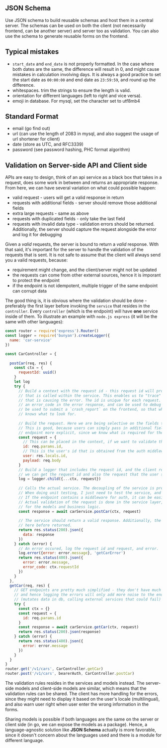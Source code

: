 ## JSON Schema

Use JSON schema to build reusable schemas and host them in a central server. The schemas can be used on both the client (not necessarily frontend, can be another server) and server too as validation. You can also use the schema to generate reusable forms on the frontend.

## Typical mistakes

- `start_date` and `end_date` is not properly formatted. In the case where both dates are the same, the difference will result in 0, and might cause mistakes in calculation involving days. It is always a good practice to set the start date as `00:00:00` and end date as `23:59:59`, and round up the difference.
- whitespaces. trim the strings to ensure the length is valid.
- orientation for different languages (left to right and vice versa).
- emoji in database. For mysql, set the character set to utf8mb4

## Standard Format

- email (go find out)
- url (can use the length of 2083 in mysql, and also suggest the usage of url shortener for client)
- date (store as UTC, and RFC3339)
- password (see password hashing, PHC format algorithm)

## Validation on Server-side API and Client side

APIs are easy to design, think of an api service as a black box that takes in a request, does some work in between and returns an appropriate response. From here, we can have several variation on what could possible happen:

- valid request - users will get a valid response in return
- requests with additional fields - server should remove those additional fields
- extra large requests - same as above
- requests with duplicated fields - only take the last field
- requests with invalid data type - validation errors should be returned. Additionally, the server should capture the request alongside the error and log it for debugging

Given a _valid_ requests, the server is bound to return a _valid_ response. With that said, it's important for the server to handle the validation of the requests that is sent. It is not safe to assume that the client will always send you a valid requests, because:

- requirement might change, and the client/server might not be updated
- the requests can come from other external sources, hence it is imporant to protect the endpoint
- if the endpoint is not idempotent, multiple trigger of the same endpoint can corrupt data

The good thing is, it is obvious where the validation should be done - preferably the first layer before invoking the `service` that resides in the `controller`. Every `controller` (which is the endpoint) will have __one__ service inside of them. To illustrate an example with `node.js express` (it will be the same with other languages):

```js
const router = require('express').Router()
const logger = require('bunyan').createLogger({
  name: 'car-service'
})

const CarController = {
  
  postCar(req, res) {
    const ctx = {
      requestId: uuid()
    }
    let log
    try {
      // Build a context with the request id - this request id will propagate through all the functions 
      // that is called within the service. This enables us to "trace" all the steps including the steps 
      // that is causing the error. The id is unique for each request. The `requestId` is returned as 
      // an error_code in the error response, and can be used to debug the error. The error_code can also
      // be used to submit a `crash_report` on the frontend, so that when user's submit the form, the devs
      // knows what to look for.
      
      // Build the request. Here we are being selective on the fields that we want to include. 
      // This is good, because users can simply pass in additional fields. Also, it makes the 
      // endpoint more explicit, since we know what is required for the service to work.
      const request = {
        // This can be placed in the context, if we want to validate the request as a single entity.
        id: req.params.id, 
        // This is the user's id that is obtained from the auth middleware before calling this function.
        user: res.locals.id, 
        payload: req.body
      }
      // Build a logger that includes the request id, and the client requests. When an error occured,
      // we can get the request id and also the request that the user sent to find out what happened.
      log = logger.child({...ctx, request})
      
      // Calls the actual service. The decoupling of the service is pretty useful.
      // When doing unit testing, I just need to test the service, and not the endpoint. 
      // If the endpoint contains a middleware for auth, it can be easily skipped too.
      // Actual validation of the request is done in the service layer, since they should be responsible
      // for the models and business logic.
      const response = await carService.postCar(ctx, request)
      
      // The service should return a valid response. Additionally, the response can be parsed
      // here before returned.
      return res.status(200).json({
        data: response
      })
    } catch (error) {
      // An error occured, log the request id and request, and error.
      log.error({error: error.message}, 'getCarError')
      return res.status(400).json({
        error: error.message,
        error_code: ctx.requestId
      }) 
    }
  },
  getCar(req, res) {
    // GET endpoints are pretty much simplified - they don't have much business rules and are idempotent,
    // and hence logging the errors will only add more noise to the endpoint. Endpoints with the side-effects
    // (mutates data in db, calling external services that could fail) are the ones that requires special attention.
    try {
      const ctx = {}
      const request = {
        id: req.params.id
      }
      const response = await carService.getCar(ctx, request)
      return res.status(200).json(response)
    } catch (error) {
      return res.status(400).json({
        error: error.message
      }) 
    }
  }
}
router.get('/v1/cars', CarController.getCar)
router.post('/v1/cars', bearerAuth, CarController.postCar)
```

The validation rules resides in the services and models instead. The server-side models and client-side models are similar, which means that the validation rules can be shared. The client has more handling for the errors, since they might need to display it based on the user's locale (multilingual), and also warn user right when user enter the wrong information in the forms. 

Sharing models is possible if both languages are the same on the server or client side (in go, we can expose the models as a package). Hence, a language-agnostic solution like __JSON Schema__ actually is more favorable, since it doesn't concern about the languages used and there is a module for different language.
